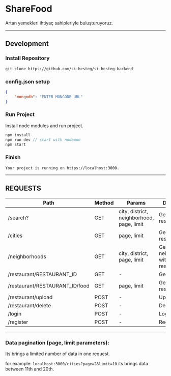 # ShareFood
Artan yemekleri ihtiyaç sahipleriyle buluşturuyoruz.

---
## Development
### Install Repository
```git
git clone https://github.com/si-hesteg/si-hesteg-backend
```

### config.json setup
```json
{
    "mongodb": "ENTER MONGODB URL"
}
```

### Run Project
Install node modules and run project.
```js
npm install
npm run dev // start with nodemon
npm start
```

### Finish
```
Your project is running on https://localhost:3000.
```
---
## REQUESTS

| Path | Method | Params |Description |
| ----------- | ----------- | ----------- | ----------- |
| /search? | GET | city, district, neighborhood, page, limit | Get restaurants |
| /cities | GET | page, limit | Get cities with restaurants |
| /neighborhoods | GET | city, district, page, limit | Get neighborhoods with restaurants |
| /restaurant/RESTAURANT_ID | GET | - | Get restaurant |
| /restaurant/RESTAURANT_ID/food | GET | page, limit | Get foods of restaurant |
| /restaurant/upload | POST | - | Upload a food |
| /restaurant/delete | POST | - | Delete a food |
| /login | POST | - | Login |
| /register | POST | - | Register |

---

### Data pagination (page, limit parameters):
Its brings a limited number of data in one request.

for example: `localhost:3000/cities?page=2&limit=10` its brings data between 11th and 20th.
